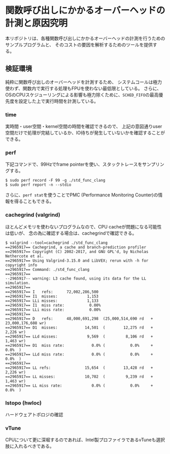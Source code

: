 # 関数呼び出しにかかるオーバーヘッドの計測と原因究明

本リポジトリは、各種関数呼び出しにかかるオーバーヘッドの計測を行うためのサンプルプログラムと、
そのコストの要因を解析するためのツールを提供する。

## 検証環境

純粋に関数呼び出しのオーバーヘッドを計測するため、
システムコールは極力使わず、関数内で実行する処理もFPUを使わない最低限としている。
さらに、OSのCPUスケジューリングによる影響も極力除くために、`SCHED_FIFO`の最高優先度を設定した上で実行時間を計測している。

### time

実時間・user空間・kernel空間の時間を確認できるので、
上記の意図通りuser空間だけで処理が完結しているか、IO待ちが発生していないかを確認することができる。

### perf

下記コマンドで、99Hzでframe pointerを使い、スタックトレースをサンプリングする。

```
$ sudo perf record -F 99 -g ./std_func_clang
$ sudo perf report -n --stdio
```

さらに、`perf stat`を使うことでPMC (Performance Monitoring Counter)の情報を得ることもできる。

### cachegrind (valgrind)

ほとんどメモリを使わないプログラムなので、CPU cacheが問題になる可能性は低いが、
念の為に確認する場合は、cachegrindで確認できる。

```
$ valgrind --tool=cachegrind ./std_func_clang 
==2965917== Cachegrind, a cache and branch-prediction profiler
==2965917== Copyright (C) 2002-2017, and GNU GPL'd, by Nicholas Nethercote et al.
==2965917== Using Valgrind-3.15.0 and LibVEX; rerun with -h for copyright info
==2965917== Command: ./std_func_clang
==2965917== 
--2965917-- warning: L3 cache found, using its data for the LL simulation.
==2965917== 
==2965917== I   refs:      72,002,286,500
==2965917== I1  misses:             1,153
==2965917== LLi misses:             1,133
==2965917== I1  miss rate:           0.00%
==2965917== LLi miss rate:           0.00%
==2965917== 
==2965917== D   refs:      48,000,691,298  (25,000,514,690 rd   + 23,000,176,608 wr)
==2965917== D1  misses:            14,501  (        12,275 rd   +          2,226 wr)
==2965917== LLd misses:             9,569  (         8,106 rd   +          1,463 wr)
==2965917== D1  miss rate:            0.0% (           0.0%     +            0.0%  )
==2965917== LLd miss rate:            0.0% (           0.0%     +            0.0%  )
==2965917== 
==2965917== LL refs:               15,654  (        13,428 rd   +          2,226 wr)
==2965917== LL misses:             10,702  (         9,239 rd   +          1,463 wr)
==2965917== LL miss rate:             0.0% (           0.0%     +            0.0%  )
```

### lstopo (hwloc)

ハードウェアトポロジの確認


### vTune

CPUについて更に深堀するのであれば、Intel製プロファイラであるvTuneも選択肢に入れるべきである。
